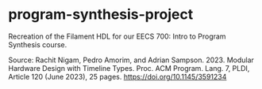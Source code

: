 # program-synthesis-project
Recreation of the Filament HDL for our EECS 700: Intro to Program Synthesis course.

Source:
Rachit Nigam, Pedro Amorim, and Adrian Sampson. 2023. Modular Hardware Design with Timeline Types. Proc. ACM Program. Lang. 7, PLDI, Article 120 (June 2023), 25 pages. https://doi.org/10.1145/3591234
